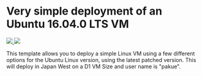 # Very simple deployment of an Ubuntu 16.04.0 LTS VM

<a href="https://portal.azure.com/#create/Microsoft.Template/uri/https%3A%2F%2Fraw.githubusercontent.com%2Fyuyalush%2Fpakubuntu1604%2Fmaster%2Fazuredeploy.json" target="_blank">
    <img src="http://azuredeploy.net/deploybutton.png"/>
</a>
<a href="http://armviz.io/#/?load=https%3A%2F%2Fraw.githubusercontent.com%2Fyuyalush%2Fpakubuntu1604%2Fmaster%2Fazuredeploy.json" target="_blank">
    <img src="http://armviz.io/visualizebutton.png"/>
</a>


This template allows you to deploy a simple Linux VM using a few different options 
for the Ubuntu Linux version, using the latest patched version.
This will deploy in Japan West on a D1 VM Size and user name is "pakue".
